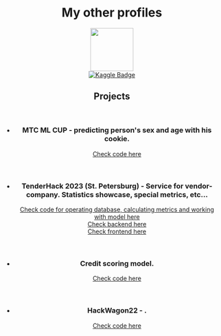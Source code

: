 <div id="header" align="center">
  <h1>My other profiles</h1>
</div>


<div id="header" align="center">
  <img src="https://media.giphy.com/media/v1.Y2lkPTc5MGI3NjExOTZiZDkwODk2YjA1ZDU1NWI0ZmY5ZmJhY2YyZTEzMDNmNjgxN2U5MyZjdD1n/u2pmTWUi0MXjyrMaVj/giphy.gif" width=100 />
</div>

<div id="badge" align="center">
  <a href="https://www.kaggle.com/maksimkotenkov">
    <img src="https://img.shields.io/badge/Kaggle-blue?style=for-the-badge&logo=kaggle&logoColor=white" alt="Kaggle Badge"/>
  </a>
</div>

<article>
  <header>
    <h1>Projects</h1>
  </header>
  <ul>
    <li>
      <header>
        <h3>МТС ML CUP - predicting person's sex and age with his cookie.</h3>
        <a href="https://github.com/MurenMurenus/CookieDeanonymization">Check code here</a>
      </header>
    </li>
    <li>
      <header>
        <h3>TenderHack 2023 (St. Petersburg) - Service for vendor-company. Statistics showcase, special metrics, etc...</h3>
        <a href="https://github.com/MurenMurenus/TenderHackML-DS_API">Check code for operating database, calculating metrics and working with model here</a> <br>
        <a href="https://github.com/MurenMurenus/TenderHackBack">Check backend here</a> <br>
        <a href="https://github.com/MurenMurenus/TenderHackFront">Check frontend here</a> <br>
      </header>
    </li>
    <li>
      <header>
        <h3>Credit scoring model.</h3>
        <a href="https://github.com/MurenMurenus/CreditScoring">Check code here</a>
      </header>
    </li>
    <li>
      <header>
        <h3>HackWagon22 - .</h3>
        <a href="https://github.com/MurenMurenus/HackWagon22">Check code here</a>
      </header>
    </li>
  </ul>
</article>
